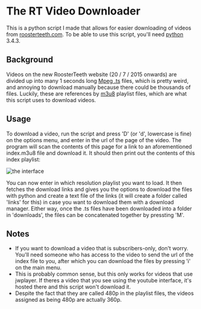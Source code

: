 # The RT Video Downloader
This is a python script I made that allows for easier downloading of videos from <a href="http://roosterteeth.com">roosterteeth.com</a>. To be able to use this script, you'll need <a href="https://www.python.org/">python</a> 3.4.3.
<h2>Background</h2>
Videos on the new RoosterTeeth website (20 / 7 / 2015 onwards) are divided up into many 1 seconds long <a href="https://en.wikipedia.org/wiki/MPEG_transport_stream">Mpeg .ts</a> files, which is pretty weird, and annoying to download manually because there could be thousands of files. Luckily, these are references by <a href="https://en.wikipedia.org/wiki/M3U">m3u8</a> playlist files, which are what this script uses to download videos.
<h2>Usage</h2>
To download a video, run the script and press 'D' (or 'd', lowercase is fine) on the options menu, and enter in the url of the page of the video. The program will scan the contents of this page for a link to an aforementioned index.m3u8 file and download it. It should then print out the contents of this index playlist:

![the interface](https://cloud.githubusercontent.com/assets/13566135/9007141/86a35d86-37e2-11e5-886f-8fb73491d2c4.png)

You can now enter in which resolution playlist you want to load. It then fetches the download links and gives you the options to download the files with python and create a text file of the links (it will create a folder called 'links' for this) in case you want to download them with a download manager. Either way, once the .ts files have been downloaded into a folder in 'downloads', the files can be concatenated together by pressting 'M'.

<h2>Notes</h2>

<ul>
<li>If you want to download a video that is subscribers-only, don't worry. You'll need someone who has access to the video to send the url of the index file to you, after which you can download the files by pressing 'i' on the main menu.
<li>This is probably common sense, but this only works for videos that use jwplayer. If theres a video that you see using the youtube interface, it's hosted there and this script won't download it.</li>
<li>Despite the fact that they are called 480p in the playlist files, the videos assigned as being 480p are actually 360p.</li>
</ul>
